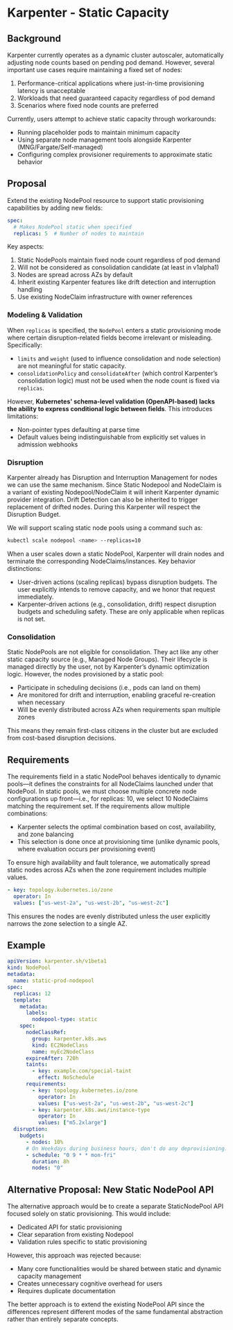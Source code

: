 # Karpenter - Static Capacity

## Background
Karpenter currently operates as a dynamic cluster autoscaler, automatically adjusting node counts based on pending pod demand. However, several important use cases require maintaining a fixed set of nodes:

1. Performance-critical applications where just-in-time provisioning latency is unacceptable
2. Workloads that need guaranteed capacity regardless of pod demand  
3. Scenarios where fixed node counts are preferred

Currently, users attempt to achieve static capacity through workarounds:
- Running placeholder pods to maintain minimum capacity
- Using separate node management tools alongside Karpenter (MNG/Fargate/Self-managed)
- Configuring complex provisioner requirements to approximate static behavior

## Proposal
Extend the existing NodePool resource to support static provisioning capabilities by adding new fields:

```yaml
spec:
  # Makes NodePool static when specified
  replicas: 5  # Number of nodes to maintain
```

Key aspects:
1. Static NodePools maintain fixed node count regardless of pod demand
2. Will not be considered as consolidation candidate (at least in v1alpha1)
3. Nodes are spread across AZs by default
4. Inherit existing Karpenter features like drift detection and interruption handling
5. Use existing NodeClaim infrastructure with owner references
  

### Modeling & Validation

When `replicas` is specified, the `NodePool` enters a static provisioning mode where certain disruption-related fields become irrelevant or misleading. Specifically:

- `limits` and `weight` (used to influence consolidation and node selection) are not meaningful for static capacity.
- `consolidationPolicy` and `consolidateAfter` (which control Karpenter’s consolidation logic) must not be used when the node count is fixed via `replicas`.

However, **Kubernetes' schema-level validation (OpenAPI-based) lacks the ability to express conditional logic between fields**. This introduces limitations:

- Non-pointer types defaulting at parse time
- Default values being indistinguishable from explicitly set values in admission webhooks

### Disruption

Karpenter already has Disruption and Interruption Management for nodes we can use the same mechanism. 
Since Static Nodepool and NodeClaim is a variant of existing Nodepool/NodeClaim it will inherit Karpenter dynamic provider integration. Drift Detection can also be inherited to trigger replacement of drifted nodes. During this Karpenter will respect the Disruption Budget.

We will support scaling static node pools using a command such as:

```sh
kubectl scale nodepool <name> --replicas=10

```

When a user scales down a static NodePool, Karpenter will drain nodes and terminate the corresponding NodeClaims/instances.
Key behavior distinctions:
- User-driven actions (scaling replicas) bypass disruption budgets. The user explicitly intends to remove capacity, and we honor that request immediately.
- Karpenter-driven actions (e.g., consolidation, drift) respect disruption budgets and scheduling safety. These are only applicable when replicas is not set.


### Consolidation

Static NodePools are not eligible for consolidation. They act like any other static capacity source (e.g., Managed Node Groups). Their lifecycle is managed directly by the user, not by Karpenter’s dynamic optimization logic.
However, the nodes provisioned by a static pool:
- Participate in scheduling decisions (i.e., pods can land on them)
- Are monitored for drift and interruption, enabling graceful re-creation when necessary
- Will be evenly distributed across AZs when requirements span multiple zones

This means they remain first-class citizens in the cluster but are excluded from cost-based disruption decisions.

## Requirements

The requirements field in a static NodePool behaves identically to dynamic pools—it defines the constraints for all NodeClaims launched under that NodePool.
In static pools, we must choose multiple concrete node configurations up front—i.e., for replicas: 10, we select 10 NodeClaims matching the requirement set.
If the requirements allow multiple combinations:
- Karpenter selects the optimal combination based on cost, availability, and zone balancing
- This selection is done once at provisioning time (unlike dynamic pools, where evaluation occurs per provisioning event)

To ensure high availability and fault tolerance, we automatically spread static nodes across AZs when the zone requirement includes multiple values.
```yaml
- key: topology.kubernetes.io/zone
  operator: In
  values: ["us-west-2a", "us-west-2b", "us-west-2c"]
```

This ensures the nodes are evenly distributed unless the user explicitly narrows the zone selection to a single AZ.

## Example 

```yaml
apiVersion: karpenter.sh/v1beta1
kind: NodePool
metadata:
  name: static-prod-nodepool
spec:
  replicas: 12
  template:
    metadata:
      labels:
        nodepool-type: static
    spec:
      nodeClassRef:
        group: karpenter.k8s.aws
        kind: EC2NodeClass
        name: myEc2NodeClass
      expireAfter: 720h
      taints:
        - key: example.com/special-taint
          effect: NoSchedule
      requirements:
        - key: topology.kubernetes.io/zone
          operator: In
          values: ["us-west-2a", "us-west-2b", "us-west-2c"]
        - key: karpenter.k8s.aws/instance-type
          operator: In
          values: ["m5.2xlarge"]
  disruption:
    budgets:
      - nodes: 10%
      # On Weekdays during business hours, don't do any deprovisioning.
      - schedule: "0 9 * * mon-fri"
        duration: 8h
        nodes: "0"
```

## Alternative Proposal: New Static NodePool API


The alternative approach would be to create a separate StaticNodePool API focused solely on static provisioning. This would include:
- Dedicated API for static provisioning
- Clear separation from existing Nodepool 
- Validation rules specific to static provisioning

However, this approach was rejected because:
- Many core functionalities would be shared between static and dynamic capacity management
- Creates unnecessary cognitive overhead for users
- Requires duplicate documentation

The better approach is to extend the existing NodePool API since the differences represent different modes of the same fundamental abstraction rather than entirely separate concepts.